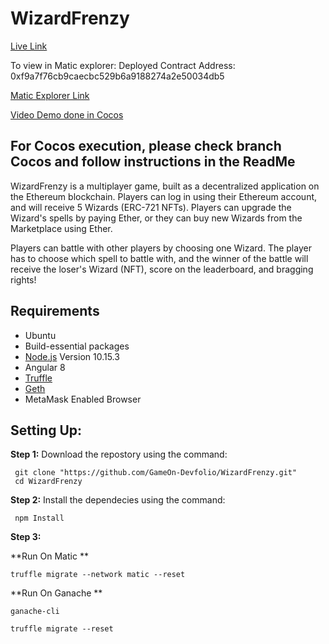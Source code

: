 # WizardFrenzy

[Live Link](https://fishingfrenzy-rinkeby.netlify.com/)

To view in Matic explorer:
Deployed Contract Address: 0xf9a7f76cb9caecbc529b6a9188274a2e50034db5

[Matic Explorer Link](https://explorer.testnet2.matic.network/address/0xf9a7f76cb9caecbc529b6a9188274a2e50034db5/transactions)


[Video Demo done in Cocos](https://www.youtube.com/watch?v=0XZVOUNbmOU)

## For Cocos execution, please check branch Cocos and follow instructions in the ReadMe


WizardFrenzy is a multiplayer game, built as a decentralized application on the Ethereum blockchain.
Players can log in using their Ethereum account, and will receive 5 Wizards (ERC-721 NFTs). Players can upgrade the Wizard's spells by paying Ether, or they can buy new Wizards from the Marketplace using Ether.

Players can battle with other players by choosing one Wizard. The player has to choose which spell to battle with, and the winner of the battle will receive the loser's Wizard (NFT), score on the leaderboard, and bragging rights!

## Requirements

- Ubuntu
- Build-essential packages
- [Node.js](https://nodejs.org/) Version 10.15.3
- Angular 8
- [Truffle](https://www.trufflesuite.com/docs/truffle/overview)
- [Geth](https://www.trufflesuite.com/docs/truffle/overview)
- MetaMask Enabled Browser

## Setting Up:

**Step 1:** Download the repostory using the command:

```
 git clone "https://github.com/GameOn-Devfolio/WizardFrenzy.git"
 cd WizardFrenzy
```

**Step 2:** Install the dependecies using the command:

```
 npm Install
```
**Step 3:** 

**Run On Matic **
```
truffle migrate --network matic --reset

```
**Run On Ganache **
```
ganache-cli

truffle migrate --reset
```
